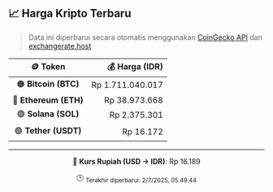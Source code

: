 

<!-- HARGA_KRIPTO -->
## 📈 Harga Kripto Terbaru

> Data ini diperbarui secara otomatis menggunakan [CoinGecko API](https://www.coingecko.com/) dan [exchangerate.host](https://exchangerate.host/)

<div align="center">

| 🪙 Token | 💰 Harga (IDR) |
|:------:|---------------:|
| 🟠 **Bitcoin (BTC)**   | Rp 1.711.040.017 |
| 🔵 **Ethereum (ETH)**  | Rp 38.973.668 |
| 🟣 **Solana (SOL)**    | Rp 2.375.301 |
| 🟢 **Tether (USDT)**   | Rp 16.172 |

---

💱 **Kurs Rupiah (USD → IDR)**: Rp 16.189

🕒 <sub>Terakhir diperbarui: 2/7/2025, 05.49.44</sub>

</div>
<!-- /HARGA_KRIPTO -->